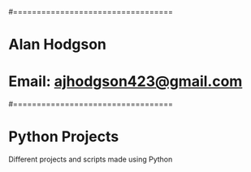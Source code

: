 #==================================
#    Alan Hodgson
#    Email: ajhodgson423@gmail.com
#==================================
 
#	Python Projects
Different projects and scripts made using Python
